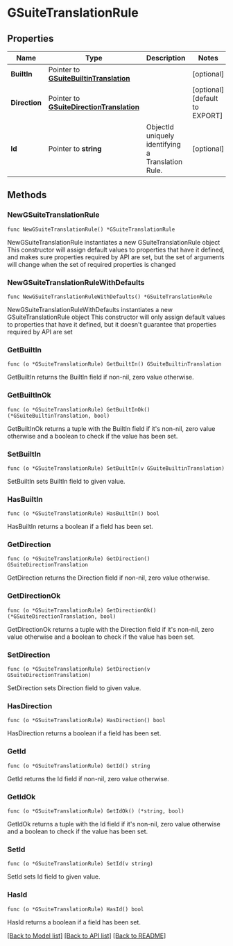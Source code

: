 # GSuiteTranslationRule

## Properties

Name | Type | Description | Notes
------------ | ------------- | ------------- | -------------
**BuiltIn** | Pointer to [**GSuiteBuiltinTranslation**](GSuiteBuiltinTranslation.md) |  | [optional] 
**Direction** | Pointer to [**GSuiteDirectionTranslation**](GSuiteDirectionTranslation.md) |  | [optional] [default to EXPORT]
**Id** | Pointer to **string** | ObjectId uniquely identifying a Translation Rule. | [optional] 

## Methods

### NewGSuiteTranslationRule

`func NewGSuiteTranslationRule() *GSuiteTranslationRule`

NewGSuiteTranslationRule instantiates a new GSuiteTranslationRule object
This constructor will assign default values to properties that have it defined,
and makes sure properties required by API are set, but the set of arguments
will change when the set of required properties is changed

### NewGSuiteTranslationRuleWithDefaults

`func NewGSuiteTranslationRuleWithDefaults() *GSuiteTranslationRule`

NewGSuiteTranslationRuleWithDefaults instantiates a new GSuiteTranslationRule object
This constructor will only assign default values to properties that have it defined,
but it doesn't guarantee that properties required by API are set

### GetBuiltIn

`func (o *GSuiteTranslationRule) GetBuiltIn() GSuiteBuiltinTranslation`

GetBuiltIn returns the BuiltIn field if non-nil, zero value otherwise.

### GetBuiltInOk

`func (o *GSuiteTranslationRule) GetBuiltInOk() (*GSuiteBuiltinTranslation, bool)`

GetBuiltInOk returns a tuple with the BuiltIn field if it's non-nil, zero value otherwise
and a boolean to check if the value has been set.

### SetBuiltIn

`func (o *GSuiteTranslationRule) SetBuiltIn(v GSuiteBuiltinTranslation)`

SetBuiltIn sets BuiltIn field to given value.

### HasBuiltIn

`func (o *GSuiteTranslationRule) HasBuiltIn() bool`

HasBuiltIn returns a boolean if a field has been set.

### GetDirection

`func (o *GSuiteTranslationRule) GetDirection() GSuiteDirectionTranslation`

GetDirection returns the Direction field if non-nil, zero value otherwise.

### GetDirectionOk

`func (o *GSuiteTranslationRule) GetDirectionOk() (*GSuiteDirectionTranslation, bool)`

GetDirectionOk returns a tuple with the Direction field if it's non-nil, zero value otherwise
and a boolean to check if the value has been set.

### SetDirection

`func (o *GSuiteTranslationRule) SetDirection(v GSuiteDirectionTranslation)`

SetDirection sets Direction field to given value.

### HasDirection

`func (o *GSuiteTranslationRule) HasDirection() bool`

HasDirection returns a boolean if a field has been set.

### GetId

`func (o *GSuiteTranslationRule) GetId() string`

GetId returns the Id field if non-nil, zero value otherwise.

### GetIdOk

`func (o *GSuiteTranslationRule) GetIdOk() (*string, bool)`

GetIdOk returns a tuple with the Id field if it's non-nil, zero value otherwise
and a boolean to check if the value has been set.

### SetId

`func (o *GSuiteTranslationRule) SetId(v string)`

SetId sets Id field to given value.

### HasId

`func (o *GSuiteTranslationRule) HasId() bool`

HasId returns a boolean if a field has been set.


[[Back to Model list]](../README.md#documentation-for-models) [[Back to API list]](../README.md#documentation-for-api-endpoints) [[Back to README]](../README.md)


